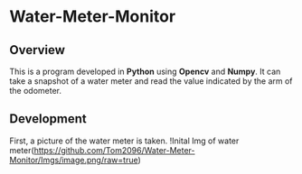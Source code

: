 Water-Meter-Monitor
===================
## Overview
This is a program developed in **Python** using **Opencv** and **Numpy**. It can take a snapshot of a water meter and read the value indicated by the arm of the odometer.

## Development
First, a picture of the water meter is taken. 
!Inital Img of water meter(https://github.com/Tom2096/Water-Meter-Monitor/Imgs/image.png/raw=true)
